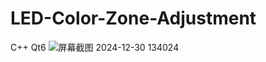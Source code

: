 # LED-Color-Zone-Adjustment
C++ Qt6
![屏幕截图 2024-12-30 134024](https://github.com/user-attachments/assets/df86cdef-9522-46ec-a21d-987e04080d71)

